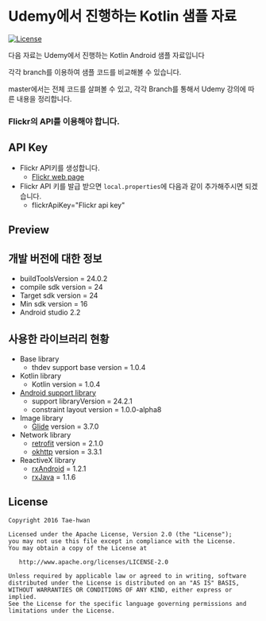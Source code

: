 # Udemy에서 진행하는 Kotlin 샘플 자료

[![License](https://img.shields.io/hexpm/l/plug.svg)]()

다음 자료는 Udemy에서 진행하는 Kotlin Android 샘플 자료입니다

각각 branch를 이용하여 샘플 코드를 비교해볼 수 있습니다.

master에서는 전체 코드를 살펴볼 수 있고, 각각 Branch를 통해서 Udemy 강의에 따른 내용을 정리합니다.

### Flickr의 API를 이용해야 합니다.


## API Key

- Flickr API키를 생성합니다.
    - [Flickr web page](https://www.flickr.com/services/apps/create/)
- Flickr API 키를 발급 받으면 `local.properties`에 다음과 같이 추가해주시면 되겠습니다.
    - flickrApiKey="Flickr api key"


## Preview



## 개발 버전에 대한 정보
- buildToolsVersion = 24.0.2
- compile sdk version = 24
- Target sdk version = 24
- Min sdk version = 16
- Android studio 2.2


## 사용한 라이브러리 현황
- Base library
    - thdev support base version = 1.0.4
- Kotlin library
    - Kotlin version = 1.0.4
- [Android support library](https://developer.android.com/topic/libraries/support-library/revisions.html)
    - support libraryVersion = 24.2.1
    - constraint layout version = 1.0.0-alpha8
- Image library
    - [Glide](https://github.com/bumptech/glide) version = 3.7.0
- Network library
    - [retrofit](https://square.github.io/retrofit/) version = 2.1.0
    - [okhttp](http://square.github.io/okhttp/) version = 3.3.1
- ReactiveX library
    - [rxAndroid](https://github.com/ReactiveX/RxAndroid) = 1.2.1
    - [rxJava](https://github.com/ReactiveX/RxJava) = 1.1.6


## License

```
Copyright 2016 Tae-hwan

Licensed under the Apache License, Version 2.0 (the "License");
you may not use this file except in compliance with the License.
You may obtain a copy of the License at

   http://www.apache.org/licenses/LICENSE-2.0

Unless required by applicable law or agreed to in writing, software
distributed under the License is distributed on an "AS IS" BASIS,
WITHOUT WARRANTIES OR CONDITIONS OF ANY KIND, either express or implied.
See the License for the specific language governing permissions and
limitations under the License.
```

[sample_image_0]: images/sample_image_0.png